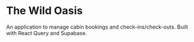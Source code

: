 # The Wild Oasis

An application to manage cabin bookings and check-ins/check-outs. Built with React Query and Supabase.
